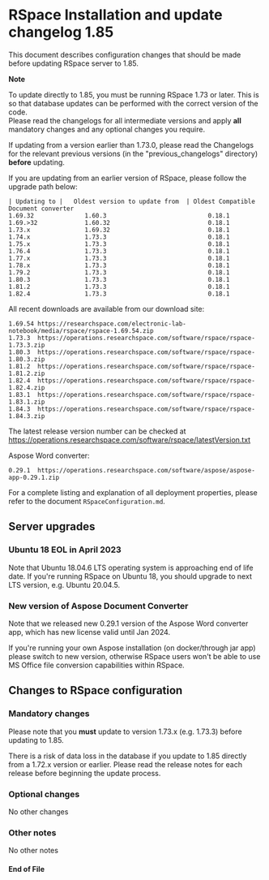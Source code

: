 RSpace Installation and update changelog 1.85
=============================================

This document describes configuration changes that should be made before updating RSpace server to 1.85.

**Note** 

To update directly to 1.85, you must be running RSpace 1.73 or later.
This is so that database updates can be performed with the correct version of the code.  
Please read the changelogs for all intermediate versions and apply **all** mandatory changes and any optional changes you require.

If updating from a version earlier than 1.73.0, please read the Changelogs for the relevant previous 
versions (in the "previous_changelogs" directory) **before** updating.

If you are updating from an earlier version of RSpace, please follow the upgrade path below:

    | Updating to |   Oldest version to update from  | Oldest Compatible Document converter
    1.69.32              1.60.3                            0.18.1
    1.69.>32             1.60.32                           0.18.1
    1.73.x               1.69.32                           0.18.1
    1.74.x               1.73.3                            0.18.1
    1.75.x               1.73.3                            0.18.1
    1.76.4               1.73.3                            0.18.1
    1.77.x               1.73.3                            0.18.1
    1.78.x               1.73.3                            0.18.1
    1.79.2               1.73.3                            0.18.1
    1.80.3               1.73.3                            0.18.1
    1.81.2               1.73.3                            0.18.1
    1.82.4               1.73.3                            0.18.1

All recent downloads are available from our download site:

    1.69.54 https://researchspace.com/electronic-lab-notebook/media/rspace/rspace-1.69.54.zip
    1.73.3  https://operations.researchspace.com/software/rspace/rspace-1.73.3.zip
    1.80.3  https://operations.researchspace.com/software/rspace/rspace-1.80.3.zip
    1.81.2  https://operations.researchspace.com/software/rspace/rspace-1.81.2.zip
    1.82.4  https://operations.researchspace.com/software/rspace/rspace-1.82.4.zip
    1.83.1  https://operations.researchspace.com/software/rspace/rspace-1.83.1.zip
    1.84.3  https://operations.researchspace.com/software/rspace/rspace-1.84.3.zip

The latest release version number can be checked at https://operations.researchspace.com/software/rspace/latestVersion.txt

Aspose Word converter:

    0.29.1  https://operations.researchspace.com/software/aspose/aspose-app-0.29.1.zip

For a complete listing and explanation of all deployment properties, please refer to the document `RSpaceConfiguration.md`.

## Server upgrades

### Ubuntu 18 EOL in April 2023

Note that Ubuntu 18.04.6 LTS operating system is approaching end of life date. 
If you're running RSpace on Ubuntu 18, you should upgrade to next LTS version, e.g. Ubuntu 20.04.5.

### New version of Aspose Document Converter

Note that we released new 0.29.1 version of the Aspose Word converter app, which has new license valid until Jan 2024.

If you're running your own Aspose installation (on docker/through jar app) please switch to new version, 
otherwise RSpace users won't be able to use MS Office file conversion capabilities within RSpace.

## Changes to RSpace configuration

### Mandatory changes

Please note that you **must** update to version 1.73.x (e.g. 1.73.3) before updating to 1.85.

There is a risk of data loss in the database if you update to 1.85 directly from a 1.72.x version or earlier.
Please read the release notes for each release before beginning the update process.

### Optional changes

No other changes

### Other notes

No other notes

#### End of File